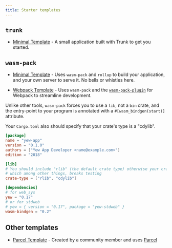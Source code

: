 ```yaml
---
title: Starter templates
---
```


## `trunk`

- [Minimal Template](https://github.com/yewstack/yew-trunk-minimal-template) - A small application built with Trunk to get you started.

## `wasm-pack`

- [Minimal Template](https://github.com/yewstack/yew-wasm-pack-minimal) - Uses `wasm-pack` and
  `rollup` to build your application, and your own server to serve it. No bells or whistles here.

- [Webpack Template](https://github.com/yewstack/yew-wasm-pack-template) - Uses `wasm-pack` and the
  [`wasm-pack-plugin`](https://github.com/wasm-tool/wasm-pack-plugin) for Webpack to streamline development.

Unlike other tools, `wasm-pack` forces you to use a `lib`, not a `bin` crate,
and the entry-point to your program is annotated with a `#[wasm_bindgen(start)]` attribute.

Your `Cargo.toml` also should specify that your crate's type is a "cdylib".

```toml
[package]
name = "yew-app"
version = "0.1.0"
authors = ["Yew App Developer <name@example.com>"]
edition = "2018"

[lib]
# You should include "rlib" (the default crate type) otherwise your crate can't be used as a Rust library
# which among other things, breaks testing
crate-type = ["rlib", "cdylib"]

[dependencies]
# for web_sys
yew = "0.17"
# or for stdweb
# yew = { version = "0.17", package = "yew-stdweb" }
wasm-bindgen = "0.2"
```

## Other templates

- [Parcel Template](https://github.com/spielrs/yew-parcel-template) - Created by a community member
  and uses [Parcel](https://parceljs.org/)
